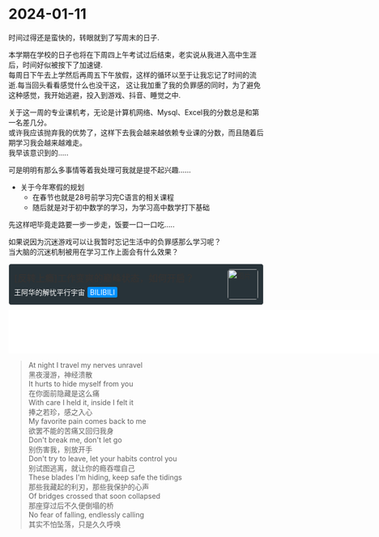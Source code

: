 # 2024-01-11

时间过得还是蛮快的，转眼就到了写周末的日子.

本学期在学校的日子也将在下周四上午考试过后结束，老实说从我进入高中生涯后，时间好似被按下了加速键.  
每周日下午去上学然后再周五下午放假，这样的循环以至于让我忘记了时间的流逝.每当回头看看感觉什么也没干这，
这让我加重了我的负罪感的同时，为了避免这种感觉，我开始逃避，投入到游戏、抖音、睡觉之中.

关于这一周的专业课机考，无论是计算机网络、Mysql、Excel我的分数总是和第一名差几分。  
或许我应该抛弃我的优势了，这样下去我会越来越依赖专业课的分数，而且随着后期学习我会越来越难走。  
我早该意识到的.....

可是明明有那么多事情等着我处理可我就是提不起兴趣......

- 关于今年寒假的规划
  - 在春节也就是28号前学习完C语言的相关课程
  - 随后就是对于初中数学的学习，为学习高中数学打下基础

先这样吧毕竟走路要一步一步走，饭要一口一口吃.....

如果说因为沉迷游戏可以让我暂时忘记生活中的负罪感那么学习呢？  
当大脑的沉迷机制被用在学习工作上面会有什么效果？  
<style>
.link-card {
    display: flex;
    align-items: center;
    text-decoration: none;
    color: #333;
    background-color:#283339;
    border: 1px solid #ddd;
    border-radius: 5px;
    padding: 10px;
    margin: 10px 0;
    transition: background-color 0.3s, box-shadow 0.3s;
}

.link-card:hover {
    background-color: #1f282d;
    box-shadow: 0 2px 4px rgba(255, 255, 255, 0.1);
}

.link-card-contents {
    flex: 1;
    margin-right: 10px;
}

.link-card-title {
    font-size: 18px;
    font-weight: bold;
    margin-bottom: 5px;
}

.link-card-desc {
    font-size: 14px;
    color: #FFFF;
}

.link-card-tag {
    background-color:rgb(0, 145, 255);
    color: #fff;
    padding: 2px 5px;
    border-radius: 3px;
    margin-left: 5px;
}

.link-card-image img {
    width: 60px;
    height: 60px;
    border-radius: 5px;
    object-fit: cover;
}
</style>

<a target="_blank" href="https://www.bilibili.com/video/BV1is4y1T7xi/?spm_id_from=333.1387.favlist.content.click&vd_source=cb17c17bf493d0304b8d51191cdeccac" class="link-card">
    <div class="link-card-contents">
        <div class="link-card-title">[反转上瘾]工作变爽的巅峰状态，如何开启？</div>
        <div class="link-card-desc">王阿华的解忧平行宇宙<span class="link-card-tag">BILIBILI</span></div>
    </div>
    <div class="link-card-image">
        <img src="https://avatars.githubusercontent.com/u/130617328?v=4" alt="图片">
    </div>
</a>

<iframe frameborder="no" border="0" marginwidth="0" marginheight="0" width=800 height=86 src="//music.163.com/outchain/player?type=2&id=464035388&auto=1&height=66"></iframe>

>At night I travel my nerves unravel  
>黑夜漫游，神经溃散  
>It hurts to hide myself from you  
>在你面前隐藏是这么痛  
>With care I held it, inside I felt it  
>捧之若珍，感之入心  
>My favorite pain comes back to me  
>欲罢不能的苦痛又回归我身  
>Don't break me, don't let go  
>别伤害我，别放开手  
>Don't try to leave, let your habits control you  
>别试图逃离，就让你的瘾吞噬自己  
>These blades I'm hiding, keep safe the tidings  
>那些我藏起的利刃，那些我保护的心声  
>Of bridges crossed that soon collapsed  
>那座穿过后不久便倒塌的桥  
>No fear of falling, endlessly calling  
>其实不怕坠落，只是久久呼唤  